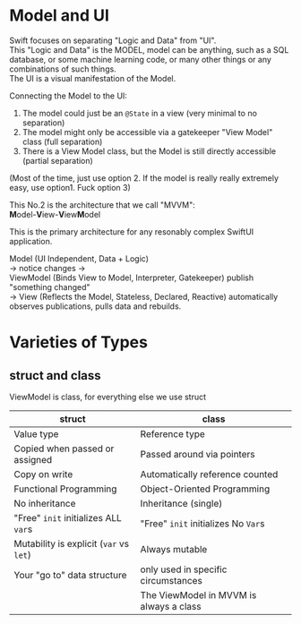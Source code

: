 # Model and UI
Swift focuses on separating "Logic and Data" from "UI".  
This "Logic and Data" is the MODEL, model can be anything, such as a SQL database, or some machine learning code, or many other things or any combinations of such things.  
The UI is a visual manifestation of the Model.

Connecting the Model to the UI:
1. The model could just be an `@State` in a view (very minimal to no separation)
2. The model might only be accessible via a gatekeeper "View Model" class (full separation)
3. There is a View Model class, but the Model is still directly accessible (partial separation)

(Most of the time, just use option 2. If the model is really really extremely easy, use option1. Fuck option 3)

This No.2 is the architecture that we call "MVVM":  
**M**odel-**V**iew-**V**iew**M**odel

This is the primary architecture for any resonably complex SwiftUI application.

Model (UI Independent, Data + Logic)  
->  notice changes ->  
ViewModel (Binds View to Model, Interpreter, Gatekeeper) publish "something changed"  
->
View (Reflects the Model, Stateless, Declared, Reactive) automatically observes publications, pulls data and rebuilds.

# Varieties of Types
## struct and class
ViewModel is class, for everything else we use struct

|struct|class|
|------|-----|
|Value type|Reference type|
|Copied when passed or assigned|Passed around via pointers|
|Copy on write|Automatically reference counted|
|Functional Programming|Object-Oriented Programming|
|No inheritance|Inheritance (single)|
|"Free" `init` initializes ALL `var`s|"Free" `init` initializes No `Var`s|
|Mutability is explicit (`var` vs `let`)|Always mutable|
|Your "go to" data structure|only used in specific circumstances|
||The ViewModel in MVVM is always a class|
